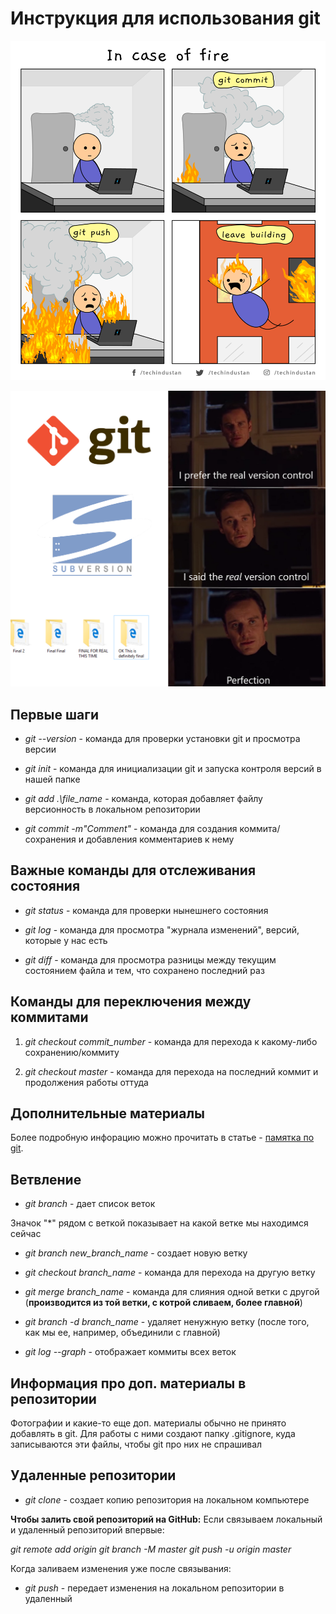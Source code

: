 # Инструкция для использования git

![Git meme 1](.\153992f2cc7429fedc0c540fd57e28e9.png)

![Git meme 2](.\1%201gxiSNtl07iKhi2ItrKgZw.png)

## **Первые шаги**

* *git --version* - команда для проверки установки git и просмотра версии

* *git init* - команда для инициализации git и запуска контроля версий в нашей папке

* *git add .\file_name* - команда, которая добавляет файлу версионность в локальном репозитории

* *git commit -m"Comment"* - команда для создания коммита/сохранения и добавления комментариев к нему

**Важные команды для отслеживания состояния**
--

* *git status* - команда для проверки нынешнего состояния

* *git log* - команда для просмотра "журнала изменений", версий, которые у нас есть

* *git diff* - команда для просмотра разницы между текущим состоянием файла и тем, что сохранено последний раз

## **Команды для переключения между коммитами**

1. *git checkout commit_number* - команда для перехода к какому-либо сохранению/коммиту

2. *git checkout master* - команда для перехода на последний коммит и продолжения работы оттуда

## **Дополнительные материалы**
Более подробную инфорацию можно прочитать в статье - [памятка по git](https://habr.com/ru/post/541258/).



## **Ветвление**
* *git branch* - дает список веток

Значок "*" рядом с веткой показывает на какой ветке мы находимся сейчас

* *git branch new_branch_name* - создает новую ветку

* *git checkout branch_name* - команда для перехода на другую ветку

* *git merge branch_name* - команда для слияния одной ветки с другой (**производится из той ветки, с котрой сливаем, более главной**)

* *git branch -d branch_name* - удаляет ненужную ветку (после того, как мы ее, например, объединили с главной)
* *git log --graph* - отображает коммиты всех веток

## Информация про доп. материалы в репозитории
Фотографии и какие-то еще доп. материалы обычно не принято добавлять в git. Для работы с ними создают папку .gitignore, куда записываются эти файлы, чтобы git про них не спрашивал

## **Удаленные репозитории**
* *git clone <link>* - создает копию репозитория на локальном компьютере

**Чтобы залить свой репозиторий на GitHub:**
Если связываем локальный и удаленный репозиторий впервые:

*git remote add origin <link>*
*git branch -M master*
*git push -u origin master*

Когда заливаем изменения уже после связывания:
* *git push* - передает изменения на локальном репозитории в удаленный


